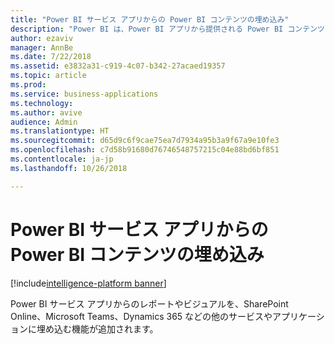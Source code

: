 ```yaml
---
title: "Power BI サービス アプリからの Power BI コンテンツの埋め込み"
description: "Power BI は、Power BI アプリから提供される Power BI コンテンツを利用するための主要なサービスです 。"
author: ezaviv
manager: AnnBe
ms.date: 7/22/2018
ms.assetid: e3832a31-c919-4c07-b342-27acaed19357
ms.topic: article
ms.prod: 
ms.service: business-applications
ms.technology: 
ms.author: avive
audience: Admin
ms.translationtype: HT
ms.sourcegitcommit: d65d9c6f9cae75ea7d7934a95b3a9f67a9e10fe3
ms.openlocfilehash: c7d58b91680d76746548757215c04e88bd6bf851
ms.contentlocale: ja-jp
ms.lasthandoff: 10/26/2018

---
```

# <a name="embedding-power-bi-content-from-power-bi-service-apps"></a>Power BI サービス アプリからの Power BI コンテンツの埋め込み

[!include[intelligence-platform banner](../../includes/intelligence-platform.md)]

Power BI サービス アプリからのレポートやビジュアルを、SharePoint Online、Microsoft Teams、Dynamics 365 などの他のサービスやアプリケーションに埋め込む機能が追加されます。 

